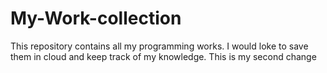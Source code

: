 # My-Work-collection
This repository contains all my programming works. I would loke to save them in cloud and keep track of my knowledge.
This is my second change
